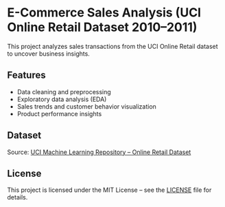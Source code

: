 # E-Commerce Sales Analysis (UCI Online Retail Dataset 2010–2011)

This project analyzes sales transactions from the UCI Online Retail dataset to uncover business insights.

## Features
- Data cleaning and preprocessing
- Exploratory data analysis (EDA)
- Sales trends and customer behavior visualization
- Product performance insights

## Dataset
Source: [UCI Machine Learning Repository – Online Retail Dataset](https://archive.ics.uci.edu/ml/datasets/online+retail)

## License
This project is licensed under the MIT License – see the [LICENSE](LICENSE) file for details.
